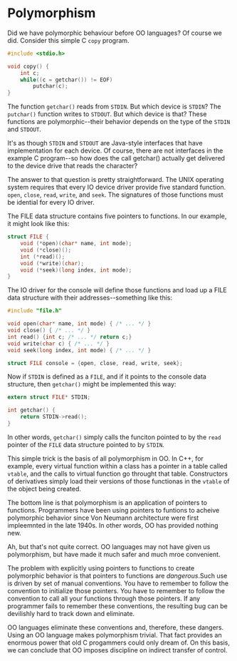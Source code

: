 # Polymorphism

Did we have polymorphic behaviour before OO languages? Of course we did.
Consider this simple C `copy` program.

```c
#include <stdio.h>

void copy() {
    int c;
    while((c = getchar()) != EOF)
        putchar(c);
}
```

The function `getchar()` reads from `STDIN`. But which device is `STDIN`? The `putchar()` function writes to `STDOUT`. But which device is that? These functions are polymorphic--their behavior depends on the type of the `STDIN` and `STDOUT`.

It's as though `STDIN` and `STDOUT` are Java-style interfaces that have implementation for each device. Of course, there are not interfaces in the example C program--so how does the call getchar() actually get delivered to the device drive that reads the character?

The answer to that question is pretty straightforward. The UNIX operating system requires that every IO device driver provide five standard function. `open`, `close`, `read`, `write`, and `seek`. The signatures of those functions must be idential for every IO driver.

The FILE data structure contains five pointers to functions. In our example, it might look like this:

```c
struct FILE {
    void (*open)(char* name, int mode);
    void (*close)();
    int (*read)();
    void (*write)(char);
    void (*seek)(long index, int mode);
}
```

The IO driver for the console will define those functions and load up a FILE data structure with their addresses--something like this:

```c
#include "file.h"

void open(char* name, int mode) { /* ... */ }
void close() { /* ... */ }
int read() {int c; /* ... */ return c;}
void write(char c) { /* ... */ }
void seek(long index, int mode) { /* ... */ }

struct FILE console = {open, close, read, write, seek};
```

Now if `STDIN` is defined as a `FILE`, and if it points to the console data structure, then `getchar()` might be implemented this way:

```c
extern struct FILE* STDIN;

int getchar() {
    return STDIN->read();
}
```

In other words, `getchar()` simply calls the funciton pointed to by the `read` pointer of the `FILE` data structure pointed to by `STDIN`.

This simple trick is the basis of all polymorphism in OO. In C++, for example, every virtual function within a class has a pointer in a table called `vtable`, and the calls to virtual function go throught that table.
Constructors of derivatives simply load their versions of those functionas in the `vtable` of the object being created.

The bottom line is that polymorphism is an application of pointers to functions. Programmers have been using pointers to funtions to acheive polymorphic behavior since Von Neumann architecture were first impleemnted in the late 1940s. In other words, OO has provided nothing new.

Ah, but that's not quite correct. OO languages may not have given us polymorphism, but have made it much safer and much mroe convenient.

The problem with explicitly using pointers to functions to create polymorphic behavior is that pointers to functions are _dangerous_.Such use is driven by set of manual conventions. You have to remember to follow the convention to initialize those pointers. You have to remember to follow the convention to call all your functions through those pointers. If any programmer fails to remember these conventions, the resulting bug can be devilishly hard to track down and eliminate.

OO languages eliminate these conventions and, therefore, these dangers.
Using an OO language makes polymorphism trivial. That fact provides an enormous power that old C progammers could only dream of. On this basis, we can conclude that OO imposes discipline on indirect transfer of control.
